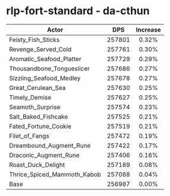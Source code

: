 # rlp-fort-standard - da-cthun
| Actor | DPS | Increase |
|---|:---:|:---:|
|Feisty_Fish_Sticks|257801|0.32%|
|Revenge_Served_Cold|257761|0.30%|
|Aromatic_Seafood_Platter|257729|0.29%|
|Thousandbone_Tongueslicer|257686|0.27%|
|Sizzling_Seafood_Medley|257678|0.27%|
|Great_Cerulean_Sea|257630|0.25%|
|Timely_Demise|257627|0.25%|
|Seamoth_Surprise|257574|0.23%|
|Salt_Baked_Fishcake|257525|0.21%|
|Fated_Fortune_Cookie|257519|0.21%|
|Filet_of_Fangs|257472|0.19%|
|Dreambound_Augment_Rune|257422|0.17%|
|Draconic_Augment_Rune|257406|0.16%|
|Roast_Duck_Delight|257189|0.08%|
|Thrice_Spiced_Mammoth_Kabob|257088|0.04%|
|Base|256987|0.00%|
